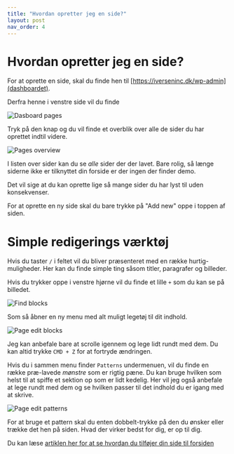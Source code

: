 ```yaml
---
title: "Hvordan opretter jeg en side?"
layout: post
nav_order: 4
---
```


# Hvordan opretter jeg en side?

For at oprette en side, skal du finde hen til [https://iverseninc.dk/wp-admin](dashboardet).

Derfra henne i venstre side vil du finde 

![Dasboard pages]({{site.baseurl}}/assets/dashboard-pages.png)

Tryk på den knap og du vil finde et overblik over alle de sider du har oprettet indtil videre.

![Pages overview]({{site.baseurl}}/assets/pages-overview.png)

I listen over sider kan du se *alle* sider der der lavet. Bare rolig, så længe siderne ikke er tilknyttet din forside er der ingen der finder demo.

Det vil sige at du kan oprette lige så mange sider du har lyst til uden konsekvenser.

For at oprette en ny side skal du bare trykke på "Add new" oppe i toppen af siden.

# Simple redigerings værktøj

Hvis du taster `/` i feltet vil du bliver præsenteret med en række hurtig-muligheder. Her kan du finde simple ting såsom titler, paragrafer og billeder.

Hvis du trykker oppe i venstre hjørne vil du finde et lille `+` som du kan se på billedet.

![Find blocks]({{site.baseurl}}/assets/page-quick-menu.png)

Som så åbner en ny menu med alt muligt legetøj til dit indhold.

![Page edit blocks]({{site.baseurl}}/assets/page-blocks.png)

Jeg kan anbefale bare at scrolle igennem og lege lidt rundt med dem. Du kan altid trykke `CMD + Z` for at fortryde ændringen.

Hvis du i sammen menu finder `Patterns` undermenuen, vil du finde en række præ-lavede *mønstre* som er rigtig pæne. Du kan bruge hvilken som helst til at spiffe et sektion op som er lidt kedelig. Her vil jeg også anbefale at lege rundt med dem og se hvilken passer til det indhold du er igang med at skrive.

![Page edit patterns]({{site.baseurl}}/assets/page-patterns.png)

For at bruge et pattern skal du enten dobbelt-trykke på den du ønsker eller trække det hen på siden. Hvad der virker bedst for dig, er op til dig.

Du kan læse [artiklen her for at se hvordan du tilføjer din side til forsiden]({{site.baseurl}}/hvordan-aendrer-jeg-i-forsiden)
